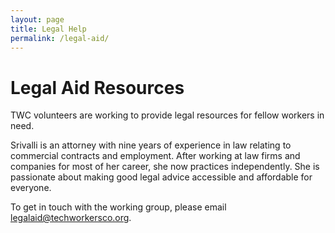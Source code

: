 ```yaml
---
layout: page
title: Legal Help
permalink: /legal-aid/
---
```


# Legal Aid Resources

TWC volunteers are working to provide legal resources for fellow workers in need.

Srivalli is an attorney with nine years of experience in law relating to commercial contracts and employment. After working at law firms and companies for most of her career, she now practices independently. She is passionate about making good legal advice accessible and affordable for everyone.

To get in touch with the working group, please email [legalaid@techworkersco.org](mailto:legalaid@techworkersco.org).
